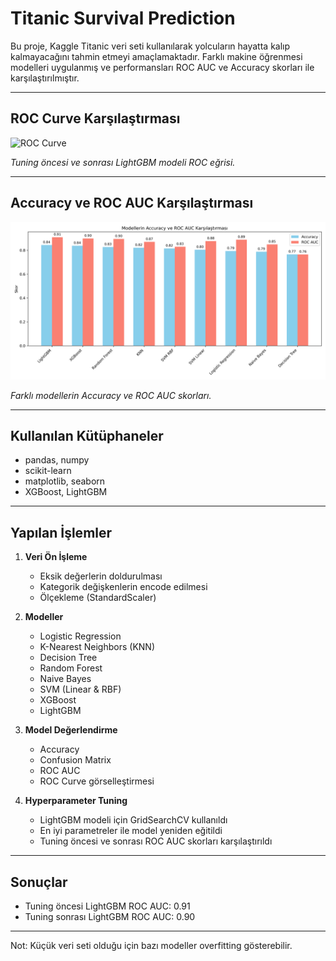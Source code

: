 # Titanic Survival Prediction

Bu proje, Kaggle Titanic veri seti kullanılarak yolcuların hayatta kalıp kalmayacağını tahmin etmeyi amaçlamaktadır. Farklı makine öğrenmesi modelleri uygulanmış ve performansları ROC AUC ve Accuracy skorları ile karşılaştırılmıştır.

---

## ROC Curve Karşılaştırması

![ROC Curve](images/roc_comparison.png)

*Tuning öncesi ve sonrası LightGBM modeli ROC eğrisi.*

---

## Accuracy ve ROC AUC Karşılaştırması

![Scores Comparison](images/scores_comparison.png)

*Farklı modellerin Accuracy ve ROC AUC skorları.*

---

## Kullanılan Kütüphaneler

- pandas, numpy
- scikit-learn
- matplotlib, seaborn
- XGBoost, LightGBM

---

## Yapılan İşlemler

1. **Veri Ön İşleme**
   - Eksik değerlerin doldurulması
   - Kategorik değişkenlerin encode edilmesi
   - Ölçekleme (StandardScaler)

2. **Modeller**
   - Logistic Regression
   - K-Nearest Neighbors (KNN)
   - Decision Tree
   - Random Forest
   - Naive Bayes
   - SVM (Linear & RBF)
   - XGBoost
   - LightGBM

3. **Model Değerlendirme**
   - Accuracy
   - Confusion Matrix
   - ROC AUC
   - ROC Curve görselleştirmesi

4. **Hyperparameter Tuning**
   - LightGBM modeli için GridSearchCV kullanıldı
   - En iyi parametreler ile model yeniden eğitildi
   - Tuning öncesi ve sonrası ROC AUC skorları karşılaştırıldı

---

## Sonuçlar

- Tuning öncesi LightGBM ROC AUC: 0.91
- Tuning sonrası LightGBM ROC AUC: 0.90

---
 Not: Küçük veri seti olduğu için bazı modeller overfitting gösterebilir.
